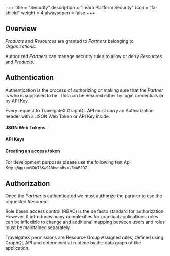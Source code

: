 +++
title = "Security"
description = "Learn Platform Security"
icon = "fa-shield"
weight = 4
alwaysopen = false
+++

## Overview

_Products_ and _Resources_ are granted to _Partners_ belonging to _Organizations_. 

Authorized _Partners_ can manage security rules to allow or deny _Resources_ and _Products_.

## Authentication

Authentication is the process of authorizing or making sure that the _Partner_ is who is supposed to be. This can be ensured either by login credentials or by API Key.

Every request to TravelgateX GraphQL API must carry an Authorization header with a JSON Web Token or API Key inside.

#### JSON Web Tokens


#### API Keys


#### Creating an access token

For development purposes please use the following test Api Key `q8ggxpoVDW76Kw918hwnnRvxlZmAP2QZ`

## Authorization

Once the _Partner_ is authenticated we must authorize the partner to use the requested _Resource_.

Role based access control (RBAC) is the de facto standard for authorization. However, it introduces many complexities for practical applications: roles can be inflexible to change and additional mapping between users and roles must be maintained separately.

TravelgateX permissions are Resource Group Assigned rules, defined using GraphQL API and determined at runtime by the data graph of the application.
